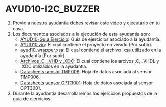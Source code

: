 # AYUD10-I2C_BUZZER
1. Previo a nuestra ayudantía debes revisar este [video](https://youtu.be/Ua9ko6uNEl4) y ejecutarlo en tu casa.
2. Los documentos asociados a la ejecución de esta ayudantía son:
    * [AYUD10-Guia Ejercicio](https://github.com/IEE2463-SEP/AYUD10-I2C_BUZZER/blob/main/AYUD10_I2C_BUZZER.pdf):  Guía de ejercicios asociado a la ayudantía. 
    * [AYUD10.zip](): El cual contiene el proyecto en vivado (Por subir).
    * [ayud10_wrapper.xsa](): El cual contiene el archivo .xsa utilizado en la ayudantía (Por subir).  
    * [Archivos .C, .VHD y ,XDC](Archivos.rar):  El cual contiene los arcivos .C, .VHDL y .XDC utilizados en la ayudantía.
    * [Datasheets sensor TMP006](TMP006.PDF): Hoja de datos asociada al sensor TMP006.
    * [Datasheets sensor OPT3001](opt3001.pdf): Hoja de datos asociada al sensor OPT3001.
3. Durante la ayudantía desarrollaremos los ejercicios propuestos de la guía de ejercicios.
